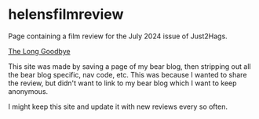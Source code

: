 # helensfilmreview

Page containing a film review for the July 2024 issue of Just2Hags.

[The Long Goodbye](helensfilmreview.yay.boo)

This site was made by saving a page of my bear blog, then stripping out all the bear blog specific, nav code, etc. This was because I wanted to share the 
review, but didn't want to link to my bear blog which I want to keep anonymous. 

I might keep this site and update it with new reviews every so often.